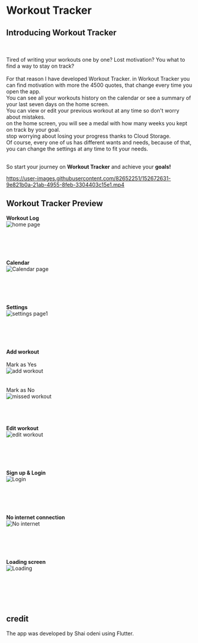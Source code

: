 # Workout Tracker
## Introducing  Workout Tracker
<br />
<br />
Tired of writing your workouts one by one? Lost motivation? You what to find a way to stay on track?<br />
<br />
For that reason I have developed Workout Tracker. in Workout Tracker you can find motivation with more the 4500 quotes, that change every time you open the app.<br />
You can see all your workouts history on the calendar or see a summary of your last seven days on the home screen.<br />
You can view or edit your previous workout at any time so don't worry about mistakes.<br />
on the home screen, you will see a medal with how many weeks you kept on track by your goal.<br /> 
stop worrying about losing your progress thanks to Cloud Storage.<br /> 
Of course, every one of us has different wants and needs, because of that, you can change the settings at any time to fit your needs.<br />
<br />

So start your journey on **Workout Tracker** and achieve your **goals!**

https://user-images.githubusercontent.com/82652251/152672631-9e821b0a-21ab-4955-8feb-3304403c15e1.mp4


## Workout Tracker Preview
**Workout Log**<br />
![home page](https://user-images.githubusercontent.com/82652251/152674594-93b2f984-c40d-4437-94e8-a3c76f1ea5c0.png)
<br />
<br />
<br />
<br />
<br />
<br />
**Calendar**<br />
![Calendar page](https://user-images.githubusercontent.com/82652251/152674832-961b28db-ee1b-4a0a-9508-ff2010c1a4e7.png)
<br />
<br />
<br />
<br />
<br />
<br />
**Settings**<br />
![settings page1](https://user-images.githubusercontent.com/82652251/152675310-3accb31a-4a6b-4050-8320-7c4a659df8f7.gif)
<br />
<br />
<br />
<br />
<br />
<br />
**Add workout**<br />
<br />
Mark as Yes<br />
![add workout](https://user-images.githubusercontent.com/82652251/152675621-d4b06e1c-4208-48ff-bc39-0f1fcef19676.gif)
<br />
<br />
<br />
Mark as No<br />
![missed workout](https://user-images.githubusercontent.com/82652251/152675750-949522d1-fe5c-4234-be4d-c107ad5a4782.gif)
<br />
<br />
<br />
<br />
<br />
**Edit workout**<br />
![edit workout](https://user-images.githubusercontent.com/82652251/152675865-cd808b59-5862-4a86-a27c-d203337d565c.gif)
<br />
<br />
<br />
<br />
<br />
<br />
**Sign up & Login**<br />
![Login](https://user-images.githubusercontent.com/82652251/152676409-e0afc235-237d-4730-9714-8050dbbe0e82.gif)
<br />
<br />
<br />
<br />
<br />
<br />
**No internet connection**<br />
![No internet](https://user-images.githubusercontent.com/82652251/152676895-eb9d381e-6298-4246-836d-a0c61e41e675.gif)
<br />
<br />
<br />
<br />
<br />
<br />
**Loading screen**<br />
![Loading](https://user-images.githubusercontent.com/82652251/152676222-da6f97d2-61b6-4c94-ba94-1d061d498e71.gif)
<br />
<br />
<br />
<br />
<br />
<br />
## credit
The app was developed by Shai odeni using Flutter.


